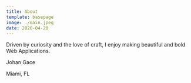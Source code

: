 ```yaml
---
title: About
template: basepage
image: ./main.jpeg
date: 2020-04-20
---
```


Driven by curiosity and the love of craft, I enjoy making
beautiful and bold Web Applications.

Johan Gace

Miami, FL
